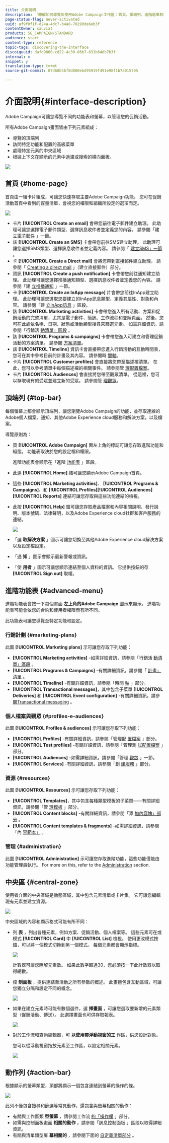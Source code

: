 ```yaml
---
title: 介面說明
description: 「瞭解如何導覽及使用Adobe Campaign工作區：首頁、頂端列、進階選單和動作列。」
page-status-flag: never-activated
uuid: af9f0f1f-d24a-4dc7-b4a8-70290de6eb3f
contentOwner: sauviat
products: SG_CAMPAIGN/STANDARD
audience: start
content-type: reference
topic-tags: discovering-the-interface
discoiquuid: dafd9860-cd22-4c30-86b7-631b64db7b3f
internal: n
snippet: y
translation-type: tm+mt
source-git-commit: 07d68b5bf8d800ebd95919f491e98f1b7a015705

---
```



# 介面說明{#interface-description}

Adobe Campaign可讓您導覽不同的功能表和螢幕，以管理您的促銷活動。

所有Adobe Campaign畫面皆由下列元素組成：

* 導覽的頂端列
* 訪問特定功能和配置的高級菜單
* 處理特定元素的中央區域
* 根據上下文在顯示的元素中過濾或搜索的橫向面板。

![](assets/ux_interface_01.png)

## 首頁 {#home-page}

首頁由一組卡片組成，可讓您快速存取主要Adobe Campaign功能。 您可在促銷活動首頁中看到的容量清單，會視您的權限和組織所設定的選項而定。

![](assets/overview_home_page.png)

* 卡片 **[!UICONTROL Create an email]** 會帶您前往電子郵件建立助理。 此助理可讓您選擇電子郵件類型、選擇訊息收件者並定義您的內容。 請參閱「建 [立電子郵件](../../channels/using/creating-an-email.md) 」一節。
* 該 **[!UICONTROL Create an SMS]** 卡會帶您前往SMS建立助理。 此助理可讓您選擇SMS類型、選擇訊息收件者並定義內容。 請參閱「 [建立SMS」一節](../../channels/using/creating-an-sms-message.md) 。
* 卡 **[!UICONTROL Create a Direct mail]** 會將您帶到直接郵件建立助理。 請參閱「 [Creating a direct mail](../../channels/using/creating-the-direct-mail.md) 」（建立直接郵件）部分。
* 資訊 **[!UICONTROL Create a push notification]** 卡會帶您前往通知建立助理。 此助理可讓您選擇推播通知類型、選擇訊息收件者並定義您的內容。 請參閱「建 [立推播通知](../../channels/using/preparing-and-sending-a-push-notification.md) 」一節。
* 卡 **[!UICONTROL Create an InApp message]** 片會帶您前往InApp建立助理。 此助理可讓您選取您要建立的InApp訊息類型、定義其屬性、對象和內容。 請參閱「建 [立InApp訊息](../../channels/using/about-in-app-messaging.md) 」區段。
* 該 **[!UICONTROL Marketing activities]** 卡會帶您進入所有活動、方案和促銷活動的完整清單，尤其是電子郵件、簡訊、工作流程和登陸頁面。 然後，您可在此處依名稱、日期、狀態或活動類型搜尋來篩選元素。 如需詳細資訊，請參閱「行銷活 [動清單」區段](../../start/using/marketing-activities.md#about-marketing-activities) 。
* 該 **[!UICONTROL Programs & campaigns]** 卡會帶您進入可建立和管理促銷活動的方案清單。 請參閱 [方案清單](../../start/using/programs-and-campaigns.md#about-plans--programs-and-campaigns)。
* 該 **[!UICONTROL Timeline]** 資訊卡會直接帶您進入行銷活動的互動時間表，您可在其中參考目前的計畫及其內容。 請參閱時 [間軸](../../start/using/timeline.md)。
* 卡片 **[!UICONTROL Customer profiles]** 會直接將您帶至描述檔清單。 在此，您可以參考清單中每個描述檔的相關事件。 請參閱管 [理配置檔案](../../audiences/using/about-profiles.md)。
* 卡片 **[!UICONTROL Audiences]** 會直接將您帶至觀眾清單。 從這裡，您可以存取現有的受眾並建立新的受眾。 請參閱管 [理觀眾](../../audiences/using/about-audiences.md)。

## 頂端列 {#top-bar}

每個螢幕上都會顯示頂端列，讓您瀏覽Adobe Campaign的功能，並存取連線的Adobe個人檔案、通知、其他Adobe Experience cloud服務和解決方案，以及檔案。

導覽原則為：

* 頁 **[!UICONTROL Adobe Campaign]** 面左上角的標誌可讓您存取進階功能和組態。 功能表取決於您的設定檔和權限。

   進階功能表會顯示在「進階 [功能表](#advanced-menu) 」區段。

* 此連 **[!UICONTROL Home]** 結可讓您顯示Adobe Campaign首頁。
* 這些 **[!UICONTROL Marketing activities]**、 **[!UICONTROL Programs & Campaigns]**、和 **[!UICONTROL Profiles]****[!UICONTROL Audiences]****[!UICONTROL Reports]** 連結可讓您存取與這些功能連結的檢視。
* 此按 **[!UICONTROL Help]** 鈕可讓您存取產品檔案和內容相關說明、發行說明、版本號碼、法律聲明，以及Adobe Experience cloud社群和客戶服務的連結。

   ![](assets/ux_help.png)

* 「選 **取解決方案** 」圖示可讓您切換至其他Adobe Experience cloud解決方案以及設定檔設定。
* 「通 **知** 」圖示會顯示最新警報或資訊。
* 「使 **用者** 」圖示可讓您顯示連結至個人資料的資訊。 它提供按鈕的存 **[!UICONTROL Sign out]** 取權。

## 進階功能表 {#advanced-menu}

進階功能表會按一下每個畫面 **左上角的Adobe Campaign** 圖示來顯示。 進階功能表可能會依您的合約和使用者權限而有所不同。

此功能表可讓您導覽至特定功能和設定。

### 行銷計劃 {#marketing-plans}

此圖 **[!UICONTROL Marketing plans]** 示可讓您存取下列功能：

* **[!UICONTROL Marketing activities]** -如需詳細資訊，請參閱「行銷活 [動清單」區段](../../start/using/marketing-activities.md#about-marketing-activities) 。
* **[!UICONTROL Programs & Campaigns]** -有關詳細資訊，請參閱「 [計畫」清單](../../start/using/programs-and-campaigns.md#about-plans--programs-and-campaigns) 。
* **[!UICONTROL Timeline]** -有關詳細資訊，請參閱「時間 [軸](../../start/using/timeline.md) 」部分。
* **[!UICONTROL Transactional messages]**，其中包含子菜單 **[!UICONTROL Deliveries]** 和 **[!UICONTROL Event configuration]** -有關詳細資訊，請參 [閱Transactional messaging](../../channels/using/about-transactional-messaging.md) 。

### 個人檔案與觀眾 {#profiles-e-audiences}

此圖 **[!UICONTROL Profiles & audiences]** 示可讓您存取下列功能：

* **[!UICONTROL Profiles]** -有關詳細資訊，請參閱「管理配 [置檔案](../../audiences/using/about-profiles.md) 」部分。
* **[!UICONTROL Test profiles]** -有關詳細資訊，請參閱「管理測 [試配置檔案](../../audiences/using/managing-test-profiles.md) 」部分。
* **[!UICONTROL Audiences]** -如需詳細資訊，請參閱「管理 [觀眾](../../audiences/using/about-audiences.md) 」一節。
* **[!UICONTROL Services]** -有關詳細資訊，請參閱「創 [建服務](../../audiences/using/creating-a-service.md) 」部分。

### 資源 {#resources}

此圖 **[!UICONTROL Resources]** 示可讓您存取下列功能：

* **[!UICONTROL Templates]**，其中包含每種類型模板的子菜單——有關詳細資訊，請參閱「管 [理模板](../../start/using/marketing-activity-templates.md) 」部分。
* **[!UICONTROL Content blocks]** -有關詳細資訊，請參閱「添 [加內容塊」部分](../../designing/using/personalization.md#adding-a-content-block) 。
* **[!UICONTROL Content templates & fragments]** -如需詳細資訊，請參閱「內 [容範本」](../../designing/using/using-reusable-content.md#content-templates) 。

### 管理 {#administration}

此圖 **[!UICONTROL Administration]** 示可讓您存取進階功能，這些功能僅能由功能管理員執行。 For more on this, refer to the [Administration](../../administration/using/about-administrating-adobe-campaign.md) section.

## 中央區 {#central-zone}

使用者介面的中央區域是動態區域，其中包含元素清單或卡片集。 它可讓您編輯現有元素並建立資源。

![](assets/ux_genericscreen.png)

中央區域的內容和顯示格式可能有所不同：

* 列 **表** ，列出各種元素，例如方案、促銷活動、個人檔案等。 這些元素可在或模式 **[!UICONTROL Card]** 中 **[!UICONTROL List]** 檢視。 使用更改模式按鈕，可以將一個模式切換到另一個模式。 每個元素都會顯示指標。

   ![](assets/ux_liste.png)

   計數器可讓您瞭解元素數。 如果此數字超過30，您必須按一下此計數器以取得總數。

* 控 **制面板** ，提供連結至活動之所有參數的概述。 此畫麵包含互動區域，可讓您獨立分隔和設定不同的概念。

   ![](assets/ux_dashboard.png)

* 如果在建立元素時可能有數個選件，選 **擇畫面** ，可讓您選取要新增的元素類型（促銷活動、傳送）。 此選擇畫面也可供存取報表。

   ![](assets/ux_activityselection.png)

* 對於工作流和查詢編輯器，可 **以使用帶浮動視窗的工** 作區，供您設計對象。

   您可以從浮動視窗拖放元素至工作區，以設定相關元素。

   ![](assets/ux_workspace.png)

## 動作列 {#action-bar}

根據顯示的螢幕類型，頂部將顯示一個包含連結到螢幕的操作的條。

![](assets/actionbar.png)

此列不僅包含搜尋和篩選等常見動作，還包含與螢幕相關的動作：

* 有關與工作區類 **型螢幕** ，請參閱工作流 [的「操作欄](../../automating/using/workflow-interface.md#action-bar) 」部分。
* 如需與控制面板畫面 **相關的動作** ，請參閱「訊息控制面板 [](../../channels/using/message-dashboard.md) 」區段以取得詳細資訊。
* 有關與清單類型屏 **幕相關的** ，請參閱下面的 [自定義清單部分](../../start/using/customizing-lists.md) 。

